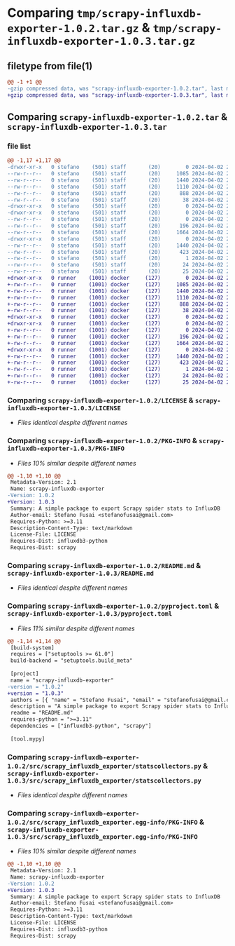 # Comparing `tmp/scrapy-influxdb-exporter-1.0.2.tar.gz` & `tmp/scrapy-influxdb-exporter-1.0.3.tar.gz`

## filetype from file(1)

```diff
@@ -1 +1 @@
-gzip compressed data, was "scrapy-influxdb-exporter-1.0.2.tar", last modified: Tue Apr  2 21:05:23 2024, max compression
+gzip compressed data, was "scrapy-influxdb-exporter-1.0.3.tar", last modified: Tue Apr  2 21:27:06 2024, max compression
```

## Comparing `scrapy-influxdb-exporter-1.0.2.tar` & `scrapy-influxdb-exporter-1.0.3.tar`

### file list

```diff
@@ -1,17 +1,17 @@
-drwxr-xr-x   0 stefano    (501) staff       (20)        0 2024-04-02 21:05:23.831892 scrapy-influxdb-exporter-1.0.2/
--rw-r--r--   0 stefano    (501) staff       (20)     1085 2024-04-02 20:05:10.000000 scrapy-influxdb-exporter-1.0.2/LICENSE
--rw-r--r--   0 stefano    (501) staff       (20)     1440 2024-04-02 21:05:23.831677 scrapy-influxdb-exporter-1.0.2/PKG-INFO
--rw-r--r--   0 stefano    (501) staff       (20)     1110 2024-04-02 20:52:51.000000 scrapy-influxdb-exporter-1.0.2/README.md
--rw-r--r--   0 stefano    (501) staff       (20)      888 2024-04-02 21:05:01.000000 scrapy-influxdb-exporter-1.0.2/pyproject.toml
--rw-r--r--   0 stefano    (501) staff       (20)       38 2024-04-02 21:05:23.831937 scrapy-influxdb-exporter-1.0.2/setup.cfg
-drwxr-xr-x   0 stefano    (501) staff       (20)        0 2024-04-02 21:05:23.829373 scrapy-influxdb-exporter-1.0.2/src/
-drwxr-xr-x   0 stefano    (501) staff       (20)        0 2024-04-02 21:05:23.830413 scrapy-influxdb-exporter-1.0.2/src/scrapy_influxdb_exporter/
--rw-r--r--   0 stefano    (501) staff       (20)        0 2024-04-02 19:53:43.000000 scrapy-influxdb-exporter-1.0.2/src/scrapy_influxdb_exporter/__init__.py
--rw-r--r--   0 stefano    (501) staff       (20)      196 2024-04-02 20:28:27.000000 scrapy-influxdb-exporter-1.0.2/src/scrapy_influxdb_exporter/exceptions.py
--rw-r--r--   0 stefano    (501) staff       (20)     1664 2024-04-02 21:05:05.000000 scrapy-influxdb-exporter-1.0.2/src/scrapy_influxdb_exporter/statscollectors.py
-drwxr-xr-x   0 stefano    (501) staff       (20)        0 2024-04-02 21:05:23.831434 scrapy-influxdb-exporter-1.0.2/src/scrapy_influxdb_exporter.egg-info/
--rw-r--r--   0 stefano    (501) staff       (20)     1440 2024-04-02 21:05:23.000000 scrapy-influxdb-exporter-1.0.2/src/scrapy_influxdb_exporter.egg-info/PKG-INFO
--rw-r--r--   0 stefano    (501) staff       (20)      423 2024-04-02 21:05:23.000000 scrapy-influxdb-exporter-1.0.2/src/scrapy_influxdb_exporter.egg-info/SOURCES.txt
--rw-r--r--   0 stefano    (501) staff       (20)        1 2024-04-02 21:05:23.000000 scrapy-influxdb-exporter-1.0.2/src/scrapy_influxdb_exporter.egg-info/dependency_links.txt
--rw-r--r--   0 stefano    (501) staff       (20)       24 2024-04-02 21:05:23.000000 scrapy-influxdb-exporter-1.0.2/src/scrapy_influxdb_exporter.egg-info/requires.txt
--rw-r--r--   0 stefano    (501) staff       (20)       25 2024-04-02 21:05:23.000000 scrapy-influxdb-exporter-1.0.2/src/scrapy_influxdb_exporter.egg-info/top_level.txt
+drwxr-xr-x   0 runner    (1001) docker     (127)        0 2024-04-02 21:27:06.751770 scrapy-influxdb-exporter-1.0.3/
+-rw-r--r--   0 runner    (1001) docker     (127)     1085 2024-04-02 21:27:02.000000 scrapy-influxdb-exporter-1.0.3/LICENSE
+-rw-r--r--   0 runner    (1001) docker     (127)     1440 2024-04-02 21:27:06.751770 scrapy-influxdb-exporter-1.0.3/PKG-INFO
+-rw-r--r--   0 runner    (1001) docker     (127)     1110 2024-04-02 21:27:02.000000 scrapy-influxdb-exporter-1.0.3/README.md
+-rw-r--r--   0 runner    (1001) docker     (127)      888 2024-04-02 21:27:02.000000 scrapy-influxdb-exporter-1.0.3/pyproject.toml
+-rw-r--r--   0 runner    (1001) docker     (127)       38 2024-04-02 21:27:06.751770 scrapy-influxdb-exporter-1.0.3/setup.cfg
+drwxr-xr-x   0 runner    (1001) docker     (127)        0 2024-04-02 21:27:06.747770 scrapy-influxdb-exporter-1.0.3/src/
+drwxr-xr-x   0 runner    (1001) docker     (127)        0 2024-04-02 21:27:06.747770 scrapy-influxdb-exporter-1.0.3/src/scrapy_influxdb_exporter/
+-rw-r--r--   0 runner    (1001) docker     (127)        0 2024-04-02 21:27:02.000000 scrapy-influxdb-exporter-1.0.3/src/scrapy_influxdb_exporter/__init__.py
+-rw-r--r--   0 runner    (1001) docker     (127)      196 2024-04-02 21:27:02.000000 scrapy-influxdb-exporter-1.0.3/src/scrapy_influxdb_exporter/exceptions.py
+-rw-r--r--   0 runner    (1001) docker     (127)     1664 2024-04-02 21:27:02.000000 scrapy-influxdb-exporter-1.0.3/src/scrapy_influxdb_exporter/statscollectors.py
+drwxr-xr-x   0 runner    (1001) docker     (127)        0 2024-04-02 21:27:06.751770 scrapy-influxdb-exporter-1.0.3/src/scrapy_influxdb_exporter.egg-info/
+-rw-r--r--   0 runner    (1001) docker     (127)     1440 2024-04-02 21:27:06.000000 scrapy-influxdb-exporter-1.0.3/src/scrapy_influxdb_exporter.egg-info/PKG-INFO
+-rw-r--r--   0 runner    (1001) docker     (127)      423 2024-04-02 21:27:06.000000 scrapy-influxdb-exporter-1.0.3/src/scrapy_influxdb_exporter.egg-info/SOURCES.txt
+-rw-r--r--   0 runner    (1001) docker     (127)        1 2024-04-02 21:27:06.000000 scrapy-influxdb-exporter-1.0.3/src/scrapy_influxdb_exporter.egg-info/dependency_links.txt
+-rw-r--r--   0 runner    (1001) docker     (127)       24 2024-04-02 21:27:06.000000 scrapy-influxdb-exporter-1.0.3/src/scrapy_influxdb_exporter.egg-info/requires.txt
+-rw-r--r--   0 runner    (1001) docker     (127)       25 2024-04-02 21:27:06.000000 scrapy-influxdb-exporter-1.0.3/src/scrapy_influxdb_exporter.egg-info/top_level.txt
```

### Comparing `scrapy-influxdb-exporter-1.0.2/LICENSE` & `scrapy-influxdb-exporter-1.0.3/LICENSE`

 * *Files identical despite different names*

### Comparing `scrapy-influxdb-exporter-1.0.2/PKG-INFO` & `scrapy-influxdb-exporter-1.0.3/PKG-INFO`

 * *Files 10% similar despite different names*

```diff
@@ -1,10 +1,10 @@
 Metadata-Version: 2.1
 Name: scrapy-influxdb-exporter
-Version: 1.0.2
+Version: 1.0.3
 Summary: A simple package to export Scrapy spider stats to InfluxDB
 Author-email: Stefano Fusai <stefanofusai@gmail.com>
 Requires-Python: >=3.11
 Description-Content-Type: text/markdown
 License-File: LICENSE
 Requires-Dist: influxdb3-python
 Requires-Dist: scrapy
```

### Comparing `scrapy-influxdb-exporter-1.0.2/README.md` & `scrapy-influxdb-exporter-1.0.3/README.md`

 * *Files identical despite different names*

### Comparing `scrapy-influxdb-exporter-1.0.2/pyproject.toml` & `scrapy-influxdb-exporter-1.0.3/pyproject.toml`

 * *Files 11% similar despite different names*

```diff
@@ -1,14 +1,14 @@
 [build-system]
 requires = ["setuptools >= 61.0"]
 build-backend = "setuptools.build_meta"
 
 [project]
 name = "scrapy-influxdb-exporter"
-version = "1.0.2"
+version = "1.0.3"
 authors = [{ "name" = "Stefano Fusai", "email" = "stefanofusai@gmail.com" }]
 description = "A simple package to export Scrapy spider stats to InfluxDB"
 readme = "README.md"
 requires-python = ">=3.11"
 dependencies = ["influxdb3-python", "scrapy"]
 
 [tool.mypy]
```

### Comparing `scrapy-influxdb-exporter-1.0.2/src/scrapy_influxdb_exporter/statscollectors.py` & `scrapy-influxdb-exporter-1.0.3/src/scrapy_influxdb_exporter/statscollectors.py`

 * *Files identical despite different names*

### Comparing `scrapy-influxdb-exporter-1.0.2/src/scrapy_influxdb_exporter.egg-info/PKG-INFO` & `scrapy-influxdb-exporter-1.0.3/src/scrapy_influxdb_exporter.egg-info/PKG-INFO`

 * *Files 10% similar despite different names*

```diff
@@ -1,10 +1,10 @@
 Metadata-Version: 2.1
 Name: scrapy-influxdb-exporter
-Version: 1.0.2
+Version: 1.0.3
 Summary: A simple package to export Scrapy spider stats to InfluxDB
 Author-email: Stefano Fusai <stefanofusai@gmail.com>
 Requires-Python: >=3.11
 Description-Content-Type: text/markdown
 License-File: LICENSE
 Requires-Dist: influxdb3-python
 Requires-Dist: scrapy
```

